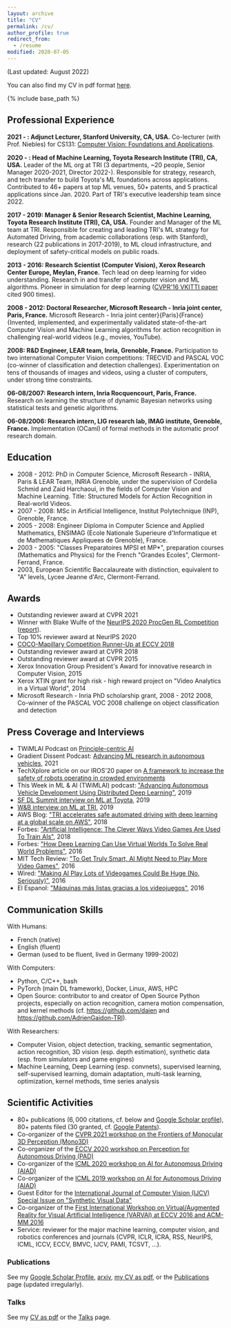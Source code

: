 ```yaml
---
layout: archive
title: "CV"
permalink: /cv/
author_profile: true
redirect_from:
  - /resume
modified: 2020-07-05
---
```


(Last updated: August 2022)

You can also find my CV in pdf format [here](/files/CV_Adrien_Gaidon.pdf).

{% include base_path %}

## Professional Experience

**2021 - : Adjunct Lecturer, Stanford University, CA, USA.**
Co-lecturer (with Prof. Niebles) for CS131: [Computer Vision: Foundations and Applications](http://vision.stanford.edu/teaching/cs131_fall2122/index.html).

**2020 - : Head of Machine Learning, Toyota Research Institute (TRI), CA, USA.**
Leader of the ML org at TRI (3 departments, ~20 people, Senior Manager 2020-2021, Director 2022-). Responsible for strategy, research, and tech transfer to build Toyota's ML foundations across applications. Contributed to 46+ papers at top ML venues, 50+ patents, and 5 practical applications since Jan. 2020. Part of TRI's executive leadership team since 2022.

**2017 - 2019: Manager & Senior Research Scientist, Machine Learning, Toyota Research Institute (TRI), CA, USA.**
Founder and Manager of the ML team at TRI. Responsible for creating and leading TRI's ML strategy for Automated Driving, from academic collaborations (esp. with Stanford), research (22 publications in 2017-2019), to ML cloud infrastructure, and deployment of safety-critical models on public roads.

**2013 - 2016: Research Scientist (Computer Vision), Xerox Research Center Europe, Meylan, France.**
Tech lead on deep learning for video understanding. Research in and transfer of computer vision and ML algorithms. Pioneer in simulation for deep learning ([CVPR'16 VKITTI paper](https://europe.naverlabs.com/research/computer-vision/proxy-virtual-worlds/) cited 900 times).

**2008 - 2012: Doctoral Researcher, Microsoft Research - Inria joint center, Paris, France.**
Microsoft Research - Inria joint center}{Paris}{France}
{Invented, implemented, and experimentally validated state-of-the-art Computer Vision and Machine Learning algorithms for action recognition in challenging real-world videos (e.g., movies, YouTube).

**2008: R&D Engineer, LEAR team, Inria, Grenoble, France.**
Participation to two international Computer Vision competitions: TRECVID and
PASCAL VOC (co-winner of classification and detection challenges).
Experimentation on tens of thousands of images and videos, using a
cluster of computers, under strong time constraints.

**06-08/2007: Research intern, Inria Rocquencourt, Paris, France.**
Research on learning the structure of dynamic Bayesian networks using
statistical tests and genetic algorithms.

**06-08/2006: Research intern, LIG research lab, IMAG institute, Grenoble, France.**
Implementation (OCaml) of formal methods in the automatic proof research domain.


## Education

- 2008 - 2012: PhD in Computer Science, Microsoft Research - INRIA, Paris \& LEAR Team, INRIA Grenoble, under the supervision of Cordelia Schmid and Zaid Harchaoui, in the fields of Computer Vision and Machine Learning. Title: Structured Models for Action Recognition in Real-world Videos.
- 2007 - 2008: MSc in Artificial Intelligence, Institut Polytechnique (INP), Grenoble, France.
- 2005 - 2008: Engineer Diploma in Computer Science and Applied Mathematics, ENSIMAG (Ecole Nationale Superieure d'Informatique et de Mathematiques Appliquees de Grenoble), France.
- 2003 - 2005: "Classes Preparatoires MPSI et MP*", preparation courses (Mathematics and Physics) for the French "Grandes Ecoles", Clermont-Ferrand, France.
- 2003, European Scientific Baccalaureate with distinction, equivalent to "A" levels, Lycee Jeanne d'Arc, Clermont-Ferrand.


## Awards

- Outstanding reviewer award at CVPR 2021
- Winner with Blake Wulfe of the [NeurIPS 2020 ProcGen RL Competition](https://www.aicrowd.com/challenges/neurips-2020-procgen-competition) ([report](https://arxiv.org/abs/2103.15332)).
- Top 10% reviewer award at NeurIPS 2020
- [COCO-Mapillary Competition Runner-Up at ECCV 2018](http://cocodataset.org/workshop/coco-mapillary-eccv-2018.html)
- Outstanding reviewer award at CVPR 2018
- Outstanding reviewer award at CVPR 2015
- Xerox Innovation Group President's Award for innovative research in Computer Vision, 2015
- Xerox XTIN grant for high risk - high reward project on "Video Analytics in a Virtual World", 2014
- Microsoft Research - Inria PhD scholarship grant, 2008 - 2012
2008, Co-winner of the PASCAL VOC 2008 challenge on object classification and detection


## Press Coverage and Interviews

- TWiMLAI Podcast on [Principle-centric AI](https://twimlai.com/podcast/twimlai/principle-centric-ai-adrien-gaidon/)
- Gradient Dissent Podcast: [Advancing ML research in autonomous vehicles](https://wandb.ai/wandb_fc/gradient-dissent/reports/TRI-s-Adrien-Gaidon-on-advancing-ML-research-in-autonomous-vehicles--Vmlldzo2MzEzMTE), 2021
- TechXplore article on our IROS'20 paper on [A framework to increase the safety of robots operating in crowded environments](https://techxplore.com/news/2020-10-framework-safety-robots-crowded-environments.html)
- This Week in ML \& AI (TWiMLAI) podcast: ["Advancing Autonomous Vehicle Development Using Distributed Deep Learning"](https://twimlai.com/twiml-talk-269-advancing-autonomous-vehicle-development-using-distributed-deep-learning-with-adrien-gaidon/), 2019
- [SF DL Summit interview on ML at Toyota](https://www.youtube.com/watch?v=jBIYRoAQJuo), 2019
- [W\&B interview on ML at TRI](https://www.wandb.com/blog/tri-interview), 2019
- AWS Blog: ["TRI accelerates safe automated driving with deep learning at a global scale on AWS"](https://aws.amazon.com/blogs/machine-learning/toyota-research-institute-accelerates-safe-automated-driving-with-deep-learning-at-a-global-scale-on-aws/), 2018
- Forbes: ["Artificial Intelligence: The Clever Ways Video Games Are Used To Train AIs"](https://www.forbes.com/sites/bernardmarr/2018/06/13/artificial-intelligence-the-clever-ways-video-games-are-used-to-train-ais/#5c46910794740), 2018
- Forbes: ["How Deep Learning Can Use Virtual Worlds To Solve Real World Problems"](http://goo.gl/aHHcEi), 2016
- MIT Tech Review: ["To Get Truly Smart, AI Might Need to Play More Video Games"](https://goo.gl/dZXzsi), 2016
- Wired: ["Making AI Play Lots of Videogames Could Be Huge (No, Seriously)"](http://goo.gl/a5UnfJ), 2016
- El Espanol: ["Máquinas más listas gracias a los videojuegos"](http://goo.gl/EIfRao), 2016


## Communication Skills

With Humans:
- French (native)
- English (fluent)
- German (used to be fluent, lived in Germany 1999-2002)

With Computers:
- Python, C/C++, bash
- PyTorch (main DL framework), Docker, Linux, AWS, HPC
- Open Source: contributor to and creator of Open Source Python projects, especially on action recognition, camera motion compensation, and kernel methods (cf. https://github.com/daien and https://github.com/AdrienGaidon-TRI).

With Researchers:
- Computer Vision, object detection, tracking, semantic segmentation, action recognition, 3D vision (esp. depth estimation), synthetic data (esp. from simulators and game engines)
- Machine Learning, Deep Learning (esp. convnets),
supervised learning, self-supervised learning, domain adaptation,
multi-task learning, optimization, kernel methods, time series analysis


## Scientific Activities

- 80+ publications ($6,000$ citations, cf. below and [Google Scholar profile](https://scholar.google.com/citations?user=2StUgf4AAAAJ&hl=en)), 80+ patents filed (30 granted, cf. [Google Patents](https://patents.google.com/?inventor=Adrien+Gaidon&num=25)).
- Co-organizer of the [CVPR 2021 workshop on the Frontiers of Monocular 3D Perception (Mono3D)](https://sites.google.com/view/mono3d-workshop/)
- Co-organizer of the [ECCV 2020 workshop on Perception for Autonomous Driving (PAD)](https://sites.google.com/view/pad2020)
- Co-organizer of the [ICML 2020 workshop on AI for Autonomous Driving (AIAD)](https://sites.google.com/view/aiad2020)
- Co-organizer of the [ICML 2019 workshop on AI for Autonomous Driving (AIAD)](https://sites.google.com/view/icml2019aiad/home)
- Guest Editor for the [International Journal of Computer Vision (IJCV) Special Issue on "Synthetic Visual Data"](https://sites.google.com/site/ijcvsyntheticvisualdata/)
- Co-organizer of the [First International Workshop on Virtual/Augmented Reality for Visual Artificial Intelligence (VARVAI) at ECCV 2016 and ACM-MM 2016](http://adas.cvc.uab.es/varvai2016/)
- Service: reviewer for the major machine learning, computer vision, and robotics conferences and journals (CVPR, ICLR, ICRA, RSS, NeurIPS, ICML, ICCV, ECCV, BMVC, IJCV, PAMI, TCSVT, ...).


### Publications

See my [Google Scholar Profile](https://scholar.google.com/citations?user=2StUgf4AAAAJ&hl=en), [arxiv](https://arxiv.org/search/cs?searchtype=author&query=Gaidon%2C+A), [my CV as pdf](/files/CV_Adrien_Gaidon.pdf), or the [Publications](/publications) page (updated irregularly).

<!--
  <ul>{% for post in site.publications reversed %}
    {% include archive-single-cv.html %}
  {% endfor %}</ul>
-->

### Talks

See my [CV as pdf](/files/CV_Adrien_Gaidon.pdf) or the [Talks](/talks) page.
